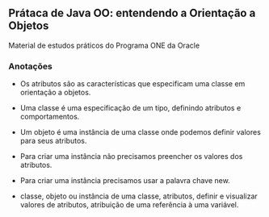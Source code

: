 ## Prátaca de Java OO: entendendo a Orientação a Objetos

Material de estudos práticos do Programa ONE da Oracle

### Anotações

* Os atributos são as características que especificam uma classe em orientação a objetos.
* Uma classe é uma especificação de um tipo, definindo atributos e comportamentos.
* Um objeto é uma instância de uma classe onde podemos definir valores para seus atributos.
* Para criar uma instância não precisamos preencher os valores dos atributos.
* Para criar uma instância precisamos usar a palavra chave new.

* classe, objeto ou instância de uma classe, atributos, definir e visualizar valores de atributos, atribuição de uma referência à uma variável.